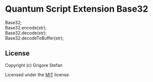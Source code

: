 # Quantum Script Extension Base32

Base32;\
Base32.encode(str);\
Base32.decode(str);\
Base32.decodeToBuffer(str);

## License

Copyright (c) Grigore Stefan

Licensed under the [MIT](LICENSE) license.
